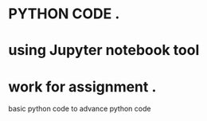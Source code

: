# PYTHON CODE .
# using Jupyter notebook tool
# work for assignment .
basic python code to advance python code 
